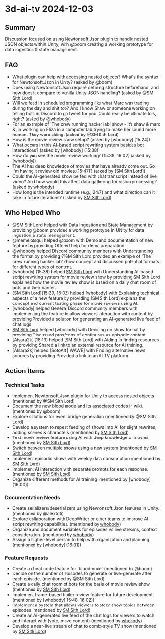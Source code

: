 # 3d-ai-tv 2024-12-03

## Summary

Discussion focused on using Newtonsoft.Json plugin to handle nested JSON objects within Unity, with @boom creating a working prototype for data ingestion & state management.

## FAQ

- What plugin can help with accessing nested objects? What's the syntax for Newtonsoft.Json in Unity? (asked by @boom)
- Does using Newtonsoft.Json require defining structure beforehand, and how does it compare to vanilla Unity JSON handling? (asked by @SM Sith Lord)
- Will we feed in scheduled programming like what Marc was trading during the day and shit too? And I know Shaw or someone working on telling bots in Discord to go tweet for you. Could really be ultimate lols, right? (asked by @whobody)
- For an example of 'The crew running hacker lab' show - it’s shaw & marc & jin working on Eliza in a computer lab trying to make her sound more human. They were skiing. (asked by @SM Sith Lord)
- How is the movie review show setup? (asked by [whobody] (15:24))
- What occurs in this AI-based script rewriting system besides bot interactions? (asked by [whobody] (15:38))
- How do you see the movie review working? (15:38, 16:02) (asked by [whobody])
- The AI has deep knowledge of movies that have already come out. So I'm having it review old movies.(15:47)? (asked by [SM Sith Lord])
- Could the AI-generated show be fed with chat transcript instead of live video? And how would this affect data gathering for vision processing? (asked by [whobody](15:50))
- How long is the intended runtime (e.g., 24/7) and what direction can it take in future iterations? (asked by [SM Sith Lord](15:52))

## Who Helped Who

- @SM Sith Lord helped with Data Ingestion and State Management by providing @boom provided a working prototype in UNity
  for data ingestion & state management.
- @memelotsqui helped @boom with Demo and documentation of new feature by providing Offered help for demo preparation
- @whobody helped Discord community members with Understanding the format by providing @SM Sith Lord provided an example of 'The crew running hacker lab' show concept and discussed potential formats for different types of content.
- [whobody] (15:38) helped [SM Sith Lord](15:27) with Understanding AI-based script rewriting system for movie review show by providing SM Sith Lord explained how the movie review show is based on a daily chat room of bots and their banter.
- [SM Sith Lord](15:39, 16:02) helped [whobody] with Explaining technical aspects of a new feature by providing [SM Sith Lord] explains the concept and current testing phase for movie reviews using AI.
- [whobody] helped General Discord community members with Implementing the feature to allow viewers interaction with content by providing Provided a solution for generating an AI-generated live feed of chat logs
- [SM Sith Lord](15:52) helped [whobody] with Deciding on show format by providing Discussed pros/cons of continuous vs episodic content
- [Alsara2k] (18:13) helped [SM Sith Lord] with Aiding in finding resources by providing Shared a link to an external resource for AI training.
- [Alsara2k] helped [SotoAlt | WAWE] with Finding alternative news sources by providing Provided a link to an AI TV platform

## Action Items

### Technical Tasks

- Implement Newtonsoft.Json plugin for Unity to access nested objects (mentioned by @SM Sith Lord)
- Document the new blood mode and its associated codes in wiki. (mentioned by @boom)
- Explore solutions for event bridge generation (mentioned by @SM Sith Lord)
- Develop a system to repeat feeding of shows into AI for slight rewrites, adding scenes & characters (mentioned by [SM Sith Lord](15:27))
- Test movie review feature using AI with deep knowledge of movies (mentioned by [SM Sith Lord](15:39))
- Switch between multiple shows using a new system (mentioned by [SM Sith Lord](15:52))
- Implement episodic shows with weekly data consumption (mentioned by [SM Sith Lord](15:52))
- Implement AI interaction with separate prompts for each response. (mentioned by [SM Sith Lord](15:58))
- Organize different methods for AI training (mentioned by [whobody] (16:00))

### Documentation Needs

- Create serializers/deserializers using Newtonsoft.Json features in Unity. (mentioned by @alextoti)
- Explore collaboration with DeepWriter or other teams to improve AI script rewriting capabilities. (mentioned by [whobody](15:36))
- Organize and document variables for episodes vs live streams, context consideration. (mentioned by [whobody](15:53))
- Assign a higher-level person to help with organization and planning. (mentioned by [whobody] (16:01))

### Feature Requests

- Create a cheat code feature for 'bloodmode' (mentioned by @boom)
- Decide on the number of episodes to generate or live-generate after each episode. (mentioned by @SM Sith Lord)
- Create a daily chat room of bots for the basis of movie review show (mentioned by [SM Sith Lord](15:37))
- Implement frame-based trailer review feature for future development. (mentioned by [whobody](15:48, 16:02))
- Implement a system that allows viewers to steer show topics between episodes (mentioned by [SM Sith Lord](15:50))
- Create an AI-generated live feed of the chat logs for viewers to watch and interact with (vote, move content) (mentioned by [whobody](15:50))
- Develop a near-live stream of chat to comic-style TV show (mentioned by [SM Sith Lord](15:57))
